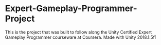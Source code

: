 # Expert-Gameplay-Programmer-Project
This is the project that was built to follow along the Unity Certified Expert Gameplay Programmer courseware at Coursera. Made with Unity 2018.1.5f1
